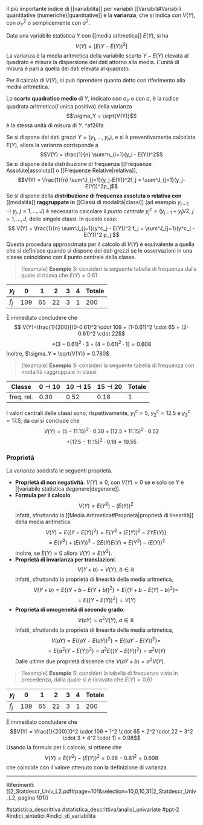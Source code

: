 Il più importante indice di [[variabilità]] per variabili [[Variabili#Variabili quantitative (numeriche)|quantitative]] è la **varianza**, che si indica con $V(Y)$, con $\sigma^2_Y$ o semplicemente con $\sigma^2$.

Data una variabile statistica $Y$  con [[media aritmetica]] $E(Y)$, si ha $$ V(Y) = [E(Y-E(Y))^2] $$ La varianza è la media aritmetica della variabile scarto $Y-E(Y)$ elevata al quadrato e misura la dispersione dei dati attorno alla media. L'unità di misura è pari a quella dei dati elevata al quadrato.

Per il calcolo di $V(Y)$, si può riprendere quanto detto con riferimento alla media aritmetica.

Lo **scarto quadratico medio** di $Y$, indicato con $\sigma_Y$ o con $\sigma$, è la radice quadrata aritmetica(l'unica positiva) della varianza $$\sigma_Y = \sqrt{V(Y)}$$ è la stessa unità di misura di $Y$. ^af26fa

Se si dispone dei dati grezzi $Y = (y_1,...,y_n)$, e si è preventivamente calcolata $E(Y)$, allora la varianza corrisponde a $$V(Y) = \frac{1}{n} \sum^n_{i=1}(y_i - E(Y))^2$$Se si dispone della distribuzione di frequenza [[Frequenze Assolute|assoluta]] o [[Frequenze Relative|relativa]], $$V(Y) = \frac{1}{n} \sum^J_{j=1}(y_j-E(Y))^2f_j = \sum^J_{j=1}(y_j-E(Y))^2p_j$$ Se si dispone della **distribuzione di frequenza assoluta o relativa con** [[modalità]] **raggruppate in** [[Classi di modalità|classi]] (ad esempio $y_{j-1} \dashv y_j,\ j=1,...,J$) è necessario calcolare il *punto centrale* $y^c_j = (y_{j-1}+y_j)/2,\ j=1,...,J$, delle singole classi.
In questo caso: $$ V(Y) = \frac{1}{n} \sum^J_{j=1}(y^c_j - E(Y))^2 f_j = \sum^J_{j=1}(y^c_j - E(Y))^2 p_j $$ Questa procedura approssimata per il calcolo di $V(Y)$ è equivalente a quella che si definisce quando si dispone dei dati grezzi se le osservazioni in una classe coincidono con il punto centrale della classe.

> [!example] **Esempio**
Si consideri la seguente tabella di frequenza dalla quale si ricava che $E(Y) = 0.61$
>
| $y_j$ | 0 | 1 | 2 | 3 | 4 | Totale |
| ---- | ---- | ---- | ---- | ---- | ---- | ---- |
| $f_j$ | 109 | 65 | 22 | 3 | 1 | 200 |
È immediato concludere che $$ V(Y)=\frac{1}{200}[(0-0.61)^2 \cdot 109 + (1-0.61)^2 \cdot 65 + (2-0.61)^2 \cdot 22$$$$+ (3-0.61)^2 \cdot 3 + (4-0.61)^2 \cdot 1] = 0.608$$ Inoltre, $\sigma_Y = \sqrt{V(Y)} = 0.780$

>[!example] **Esempio**
Si consideri la seguente tabella di frequenza con modalità raggruppate in classi
>
| Classe | $0 \dashv 10$ | $10 \dashv 15$ | $15 \dashv 20$ | Totale |
| ---- | ---- | ---- | ---- | ---- |
| freq. rel. | 0.30 | 0.52 | 0.18 | 1 |
I valori centrali delle classi sono, rispettivamente, $y^c_1=5$, $y^c_2=12.5$ e $y^c_3=17.5$, da cui si conclude che $$ V(Y) = (5-11.15)^2 \cdot 0.30 + (12.5+11.15)^2 \cdot 0.52 $$$$+ (17.5-11.15)^2 \cdot 0.18 = 19.55$$

### Proprietà
La varianza soddisfa le seguenti proprietà.
* **Proprietà di non negatività**. $V(Y) \ge 0$, con $V(Y)=0$ se e solo se $Y$ è [[variabile statistica degenere|degenere]].
* **Formula per il calcolo**. $$V(Y) = E(Y^2) - (E(Y))^2$$ Infatti, sfruttando la [[Media Aritmetica#Proprietà|proprietà di linearità]] della media aritmetica $$ V(Y) = E\{(Y-E(Y))^2\} = E\{Y^2 + (E(Y))^2 - 2YE(Y)\}$$$$ = E(Y^2) + (E(Y))^2 - 2E(Y)E(Y) = E(Y^2)-(E(Y))^2$$ Inoltre, se $E(Y)=0$ allora $V(Y) = E(Y^2)$.
* **Proprietà di invarianza per translazioni**. $$V(Y+b) = V(Y),\ b \in \mathbb{R}$$ Infatti, sfruttando la proprietà di linearità della media aritmetica, $$V(Y+b) = E\{(Y+b-E(Y+b))^2\} = E\{(Y+b-E(Y)-b)^2\} = $$$$ = E\{(Y-E(Y))^2\} = V(Y)$$
* **Proprietà di omogeneità di secondo grado**. $$ V(aY) = a^2V(Y),\ a \in \mathbb{R}$$ Infatti, sfruttando la proprietà di linearità della media aritmetica, $$V(aY) = E\{(aY-E(aY))^2\} = E\{(aY-E(Y))^2\} = $$$$= E\{a^2(Y-E(Y))^2\} = a^2E\{(Y-E(Y))^2\} = a^2V(Y)$$
Dalle ultime due proprietà discende che $V(aY+b) = a^2V(Y)$.

>[!example] **Esempio**
Si consideri la tabella di frequenza vista in precedenza, dalla quale si è ricavato che $E(Y) = 0.61$
>
| $y_j$ | 0 | 1 | 2 | 3 | 4 | Totale |
| ---- | ---- | ---- | ---- | ---- | ---- | ---- |
| $f_j$ | 109 | 65 | 22 | 3 | 1 | 200 |
È immediato concludere che $$V(Y) = \frac{1}{200}[0^2 \cdot  109 + 1^2 \cdot 65 + 2^2 \cdot 22 + 3^2 \cdot 3 + 4^2 \cdot 1] = 0.98$$ Usando la formula per il calcolo, si ottiene che $$V(Y) = E(Y^2)-(E(Y))^2 = 0.98 - 0.61^2 = 0.608$$che coincide con il valore ottenuto con la definizione di varianza.

***
Riferimenti:
[[2_Statdescr_Univ_L2.pdf#page=101&selection=10,0,10,31|2_Statdescr_Univ_L2, pagina 101]]

#statistica_descrittiva 
#statistica_descrittiva/analisi_univariate
#ppt-2 
#indici_sintetici 
#indici_di_variabilità 